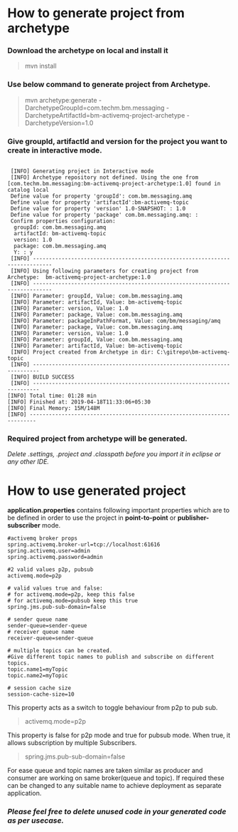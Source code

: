 # How to generate project from archetype

### Download the archetype on local and install it


>  mvn install

### Use below command to generate project from Archetype.

>  mvn archetype:generate -DarchetypeGroupId=com.techm.bm.messaging
  -DarchetypeArtifactId=bm-activemq-project-archetype
  -DarchetypeVersion=1.0


### Give groupId, artifactId and version for the project you want to create in interactive mode.

```

 [INFO] Generating project in Interactive mode
 [INFO] Archetype repository not defined. Using the one from [com.techm.bm.messaging:bm-activemq-project-archetype:1.0] found in catalog local
 Define value for property 'groupId': com.bm.messaging.amq
 Define value for property 'artifactId':bm-activemq-topic
 Define value for property 'version' 1.0-SNAPSHOT: : 1.0
 Define value for property 'package' com.bm.messaging.amq: :
 Confirm properties configuration:
  groupId: com.bm.messaging.amq
  artifactId: bm-activemq-topic
  version: 1.0
  package: com.bm.messaging.amq
  Y: : y
 [INFO] ----------------------------------------------------------------------------
 [INFO] Using following parameters for creating project from Archetype:  bm-activemq-project-archetype:1.0
 [INFO] ----------------------------------------------------------------------------
 [INFO] Parameter: groupId, Value: com.bm.messaging.amq
 [INFO] Parameter: artifactId, Value: bm-activemq-topic
 [INFO] Parameter: version, Value: 1.0
 [INFO] Parameter: package, Value: com.bm.messaging.amq
 [INFO] Parameter: packageInPathFormat, Value: com/bm/messaging/amq
 [INFO] Parameter: package, Value: com.bm.messaging.amq
 [INFO] Parameter: version, Value: 1.0
 [INFO] Parameter: groupId, Value: com.bm.messaging.amq
 [INFO] Parameter: artifactId, Value: bm-activemq-topic
 [INFO] Project created from Archetype in dir: C:\gitrepo\bm-activemq-topic
 [INFO] ------------------------------------------------------------------------
 [INFO] BUILD SUCCESS
 [INFO] ------------------------------------------------------------------------
[INFO] Total time: 01:28 min
[INFO] Finished at: 2019-04-18T11:33:06+05:30
[INFO] Final Memory: 15M/148M
[INFO] ------------------------------------------------------------------------
```

### Required project from archetype will be generated.
_Delete .settings, .project and .classpath before you import it in eclipse or any other IDE._


# How to use generated project

**application.properties** contains following important properties which are to be defined in order to use the project in **point-to-point** or **publisher-subscriber** mode.

```
#activemq broker props
spring.activemq.broker-url=tcp://localhost:61616
spring.activemq.user=admin
spring.activemq.password=admin

#2 valid values p2p, pubsub
activemq.mode=p2p

# valid values true and false:
# for activemq.mode=p2p, keep this false
# for activemq.mode=pubsub keep this true
spring.jms.pub-sub-domain=false

# sender queue name
sender-queue=sender-queue
# receiver queue name
receiver-queue=sender-queue

# multiple topics can be created.
#Give different topic names to publish and subscribe on different topics.
topic.name1=myTopic
topic.name2=myTopic

# session cache size
session-cache-size=10
```

  This property acts as a switch to toggle behaviour from p2p to pub sub.
> activemq.mode=p2p

  This property is false for p2p mode and true for pubsub mode. When true, it allows subscription by multiple Subscribers.
> spring.jms.pub-sub-domain=false

  For ease queue and topic names are taken similar as producer and consumer are working on same broker(queue and topic).
  If required these can be changed to any suitable name to achieve deployment as separate application.
  
  
  ### _Please feel free to delete unused code in your generated code as per usecase._